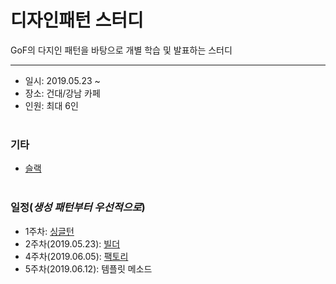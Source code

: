 디자인패턴 스터디
===========
GoF의 다지인 패턴을 바탕으로 개별 학습 및 발표하는 스터디
- - - - - -
* 일시: 2019.05.23 ~
* 장소: 건대/강남 카페
* 인원: 최대 6인
</br></br>

### 기타
* [슬랙](https://designpattenstudy.slack.com)
</br></br>

### 일정(*생성 패턴부터 우선적으로*)
* 1주차: [싱글턴](https://github.com/nara1030/DesignPattern/blob/master/study/week1_Singleton/week_1.md)
* 2주차(2019.05.23): [빌더](https://github.com/nara1030/DesignPattern/blob/master/study/week2_Builder/week_2.md)
* 4주차(2019.06.05): [팩토리](https://github.com/nara1030/DesignPattern/blob/master/study/week4_Factory/week_4.md)
* 5주차(2019.06.12): 템플릿 메소드